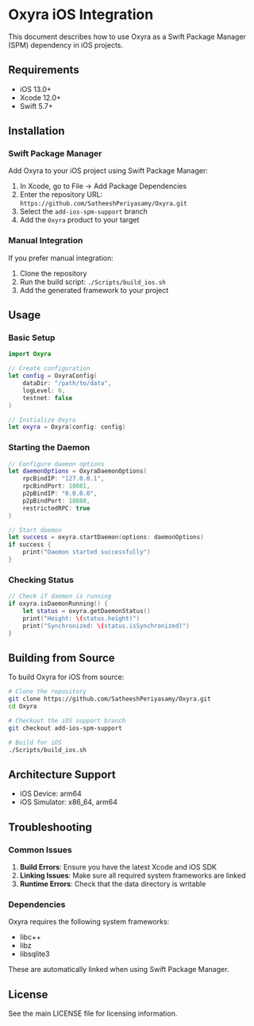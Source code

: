 # Oxyra iOS Integration

This document describes how to use Oxyra as a Swift Package Manager (SPM) dependency in iOS projects.

## Requirements

- iOS 13.0+
- Xcode 12.0+
- Swift 5.7+

## Installation

### Swift Package Manager

Add Oxyra to your iOS project using Swift Package Manager:

1. In Xcode, go to File → Add Package Dependencies
2. Enter the repository URL: `https://github.com/SatheeshPeriyasamy/Oxyra.git`
3. Select the `add-ios-spm-support` branch
4. Add the `Oxyra` product to your target

### Manual Integration

If you prefer manual integration:

1. Clone the repository
2. Run the build script: `./Scripts/build_ios.sh`
3. Add the generated framework to your project

## Usage

### Basic Setup

```swift
import Oxyra

// Create configuration
let config = OxyraConfig(
    dataDir: "/path/to/data",
    logLevel: 0,
    testnet: false
)

// Initialize Oxyra
let oxyra = Oxyra(config: config)
```

### Starting the Daemon

```swift
// Configure daemon options
let daemonOptions = OxyraDaemonOptions(
    rpcBindIP: "127.0.0.1",
    rpcBindPort: 18081,
    p2pBindIP: "0.0.0.0",
    p2pBindPort: 18080,
    restrictedRPC: true
)

// Start daemon
let success = oxyra.startDaemon(options: daemonOptions)
if success {
    print("Daemon started successfully")
}
```

### Checking Status

```swift
// Check if daemon is running
if oxyra.isDaemonRunning() {
    let status = oxyra.getDaemonStatus()
    print("Height: \(status.height)")
    print("Synchronized: \(status.isSynchronized)")
}
```

## Building from Source

To build Oxyra for iOS from source:

```bash
# Clone the repository
git clone https://github.com/SatheeshPeriyasamy/Oxyra.git
cd Oxyra

# Checkout the iOS support branch
git checkout add-ios-spm-support

# Build for iOS
./Scripts/build_ios.sh
```

## Architecture Support

- iOS Device: arm64
- iOS Simulator: x86_64, arm64

## Troubleshooting

### Common Issues

1. **Build Errors**: Ensure you have the latest Xcode and iOS SDK
2. **Linking Issues**: Make sure all required system frameworks are linked
3. **Runtime Errors**: Check that the data directory is writable

### Dependencies

Oxyra requires the following system frameworks:
- libc++
- libz
- libsqlite3

These are automatically linked when using Swift Package Manager.

## License

See the main LICENSE file for licensing information.
